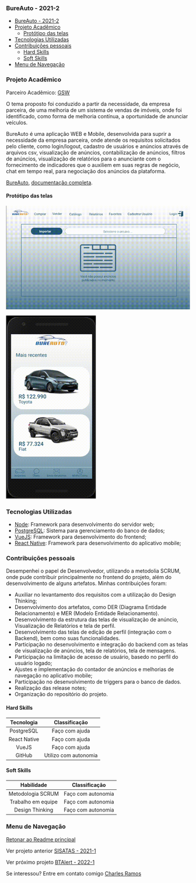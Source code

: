 ### BureAuto - 2021-2	
- [BureAuto - 2021-2](#bureauto---2021-2)
- [Projeto Acadêmico](#projeto-acadêmico)
  - [Protótipo das telas](#protótipo-das-telas)
- [Tecnologias Utilizadas](#tecnologias-utilizadas)
- [Contribuições pessoais](#contribuições-pessoais)
  - [Hard Skills](#hard-skills)
  - [Soft Skills](#soft-skills)
- [Menu de Navegação](#menu-de-navegação)

### Projeto Acadêmico

Parceiro Acadêmico: [GSW](http://www.gsw.com.br/)

O tema proposto foi conduzido a partir da necessidade, da empresa parceira, de uma melhoria de um sistema de vendas de imóveis, onde foi identificado, como forma de melhoria contínua, a oportunidade de anunciar veículos.

BureAuto é uma aplicação WEB e Mobile, desenvolvida para suprir a necessidade da empresa parceira, onde atende os requisitos solicitados pelo cliente, como login/logout, cadastro de usuários e anúncios através de arquivos csv, visualização de anúncios, contabilização de anúncios, filtros de anúncios, visualização de relatórios para o anunciante com o fornecimento de indicadores que o auxiliem em suas regras de negócio, chat em tempo real, para negociação dos anúncios da plataforma.

[BureAuto](https://github.com/BureauTech/BureAuto), [documentação completa](https://github.com/BureauTech/BureAuto/blob/master/doc/artefatos/documentacao_BureAuto.pdf).


#### Protótipo das telas

![Versão WEB](https://github.com/BureauTech/BureAuto/blob/master/doc/gif/wireframe_web.gif)

![Versão Mobile](https://github.com/BureauTech/BureAuto/blob/master/doc/gif/wireframe_app.gif)

### Tecnologias Utilizadas

- [Node](https://nodejs.org/): Framework para desenvolvimento do servidor web;
- [PostgreSQL](https://www.postgresql.org/): Sistema para gerenciamento do banco de dados;
- [VueJS](https://vuejs.org/): Framework para desenvolvimento do frontend;
- [React Native](https://reactnative.dev/): Framework para desenvolvimento do aplicativo mobile;

### Contribuições pessoais

Desempenhei o papel de Desenvolvedor, utilizando a metodolia SCRUM, onde pude contribuir principalmente no frontend do projeto, além do desenvolvimento de alguns artefatos. Minhas contribuições foram:

- Auxiliar no levantamento dos requisitos com a utilização do Design Thinking;
- Desenvolvimento dos artefatos, como DER (Diagrama Entidade Relacionamento) e MER (Modelo Entidade Relacionamento).
- Desenvolvimento da estrutura das telas de visualização de anúncio, Visualização de Relatórios e tela de perfil.
- Desenvolvimento das telas de edição de perfil (integração com o Backend), bem como suas funcionalidades.
- Participação no desenvolvimento e integração do backend com as telas de visualização de anúncios, tela de relatórios, tela de mensagens.
- Participação na limitação de acesso de usuário, basedo no perfil do usuário logado;
- Ajustes e implementação do contador de anúncios e melhorias de navegação no aplicativo mobile;
- Participação no desenvolvimento de triggers para o banco de dados.
- Realização das release notes;
- Organização do repositório do projeto.
 
#### Hard Skills

| Tecnologia  |   Classificação   |
| :---------: | :---------------: |
| PostgreSQL  |  Faço com ajuda   |
|   React Native    | Faço com ajuda |
|   VueJS   |  Faço com ajuda   |
|   GitHub    | Utilizo com autonomia |

#### Soft Skills

|     Habilidade     |   Classificação    |
| :----------------: | :----------------: |
| Metodologia SCRUM  | Faço com autonomia |
| Trabalho em equipe | Faço com autonomia |
|  Design Thinking   | Faço com autonomia |

### Menu de Navegação

[Retonar ao Readme principal](https://github.com/charles-ramos/Portfolio-Charles-Ferreira-Ramos)

Ver projeto anterior [SISATAS - 2021-1](https://github.com/charles-ramos/Portfolio-Charles-Ferreira-Ramos/blob/master/Projetos/SISATAS.md)

Ver próximo projeto [BTAlert - 2022-1](https://github.com/charles-ramos/Portfolio-Charles-Ferreira-Ramos/blob/master/Projetos/BTAlert.md)


Se interessou? Entre em contato comigo [Charles Ramos](https://bit.ly/charlesramos)